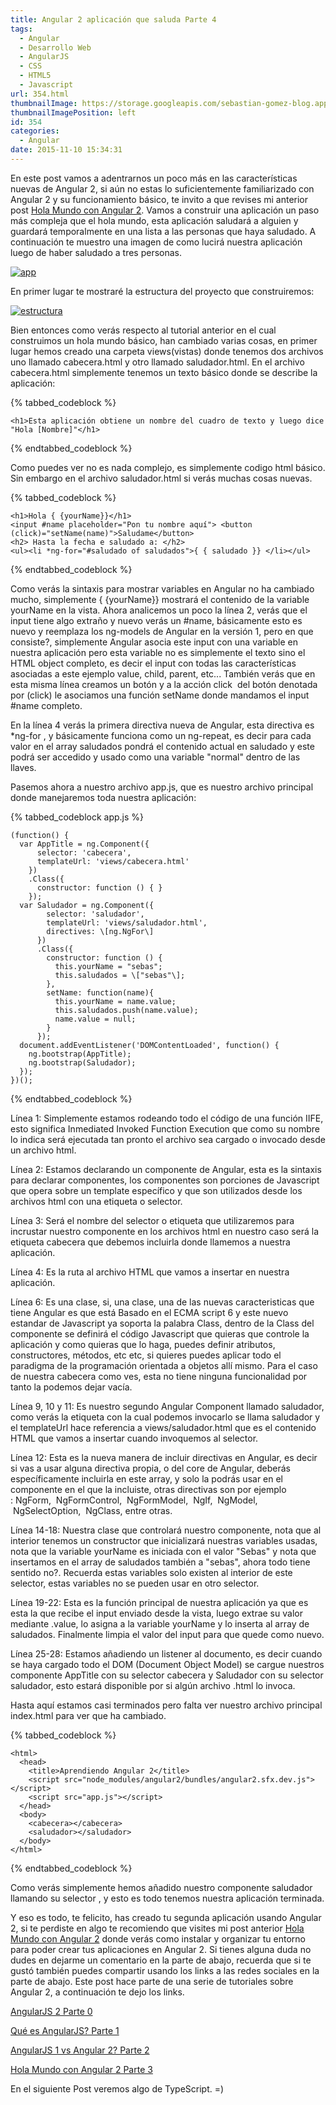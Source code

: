 ```yaml
---
title: Angular 2 aplicación que saluda Parte 4
tags:
  - Angular
  - Desarrollo Web
  - AngularJS
  - CSS
  - HTML5
  - Javascript
url: 354.html
thumbnailImage: https://storage.googleapis.com/sebastian-gomez-blog.appspot.com/uploads/2015/11/a1.png
thumbnailImagePosition: left
id: 354
categories:
  - Angular
date: 2015-11-10 15:34:31
---
```


En este post vamos a adentrarnos un poco más en las características nuevas de Angular 2, si aún no estas lo suficientemente familiarizado con Angular 2 y su funcionamiento básico, <!-- more --> te invito a que revises mi anterior post [Hola Mundo con Angular 2](http://www.sebastian-gomez.com/desarrollo-web/angular-2-con-javascript-hola-mundo-parte-3/). Vamos a construir una aplicación un paso más compleja que el hola mundo, esta aplicación saludará a alguien y guardará temporalmente en una lista a las personas que haya saludado. A continuación te muestro una imagen de como lucirá nuestra aplicación luego de haber saludado a tres personas.

[![app](https://storage.googleapis.com/sebastian-gomez-blog.appspot.com/uploads/2015/11/app-300x111.png)](https://storage.googleapis.com/sebastian-gomez-blog.appspot.com/uploads/2015/11/app.png)

En primer lugar te mostraré la estructura del proyecto que construiremos:

[![estructura](https://storage.googleapis.com/sebastian-gomez-blog.appspot.com/uploads/2015/11/estructura.png)](https://storage.googleapis.com/sebastian-gomez-blog.appspot.com/uploads/2015/11/estructura.png)

Bien entonces como verás respecto al tutorial anterior en el cual construimos un hola mundo básico, han cambiado varias cosas, en primer lugar hemos creado una carpeta views(vistas) donde tenemos dos archivos uno llamado cabecera.html y otro llamado saludador.html. En el archivo cabecera.html simplemente tenemos un texto básico donde se describe la aplicación:

{% tabbed_codeblock  %}
  <!-- tab html -->
    <h1>Esta aplicación obtiene un nombre del cuadro de texto y luego dice "Hola [Nombre]"</h1>
  <!-- endtab -->
{% endtabbed_codeblock %}

Como puedes ver no es nada complejo, es simplemente codigo html básico. Sin embargo en el archivo saludador.html si verás muchas cosas nuevas.

{% tabbed_codeblock  %}
  <!-- tab html -->
    <h1>Hola { {yourName}}</h1>
    <input #name placeholder="Pon tu nombre aquí"> <button (click)="setName(name)">Saludame</button>
    <h2> Hasta la fecha e saludado a: </h2>
    <ul><li *ng-for="#saludado of saludados">{ { saludado }} </li></ul>
  <!-- endtab -->
{% endtabbed_codeblock %}

Como verás la sintaxis para mostrar variables en Angular no ha cambiado mucho, simplemente { {yourName}} mostrará el contenido de la variable yourName en la vista. Ahora analicemos un poco la línea 2, verás que el input tiene algo extraño y nuevo verás un #name, básicamente esto es nuevo y reemplaza los ng-models de Angular en la versión 1, pero en que consiste?, simplemente Angular asocia este input con una variable en nuestra aplicación pero esta variable no es simplemente el texto sino el HTML object completo, es decir el input con todas las características asociadas a este ejemplo value, child, parent, etc... También verás que en esta misma línea creamos un botón y a la acción click  del botón denotada por (click) le asociamos una función setName donde mandamos el input #name completo.

En la línea 4 verás la primera directiva nueva de Angular, esta directiva es *ng-for , y básicamente funciona como un ng-repeat, es decir para cada valor en el array saludados pondrá el contenido actual en saludado y este podrá ser accedido y usado como una variable "normal" dentro de las llaves.

Pasemos ahora a nuestro archivo app.js, que es nuestro archivo principal donde manejaremos toda nuestra aplicación:

{% tabbed_codeblock  app.js %}
  <!-- tab js -->
    (function() {
      var AppTitle = ng.Component({
          selector: 'cabecera',
          templateUrl: 'views/cabecera.html'
        })
        .Class({
          constructor: function () { }
        });
      var Saludador = ng.Component({
            selector: 'saludador',
            templateUrl: 'views/saludador.html',
            directives: \[ng.NgFor\]
          })
          .Class({
            constructor: function () {
              this.yourName = "sebas";
              this.saludados = \["sebas"\];
            },
            setName: function(name){
              this.yourName = name.value;
              this.saludados.push(name.value);
              name.value = null;
            }
          });
      document.addEventListener('DOMContentLoaded', function() {
        ng.bootstrap(AppTitle);
        ng.bootstrap(Saludador);
      });
    })();
  <!-- endtab -->
{% endtabbed_codeblock %}

Línea 1: Simplemente estamos rodeando todo el código de una función IIFE, esto significa Inmediated Invoked Function Execution que como su nombre lo indica será ejecutada tan pronto el archivo sea cargado o invocado desde un archivo html.

Línea 2: Estamos declarando un componente de Angular, esta es la sintaxis para declarar componentes, los componentes son porciones de Javascript que opera sobre un template específico y que son utilizados desde los archivos html con una etiqueta o selector.

Línea 3: Será el nombre del selector o etiqueta que utilizaremos para incrustar nuestro componente en los archivos html en nuestro caso será la etiqueta cabecera que debemos incluirla donde llamemos a nuestra aplicación.

Línea 4: Es la ruta al archivo HTML que vamos a insertar en nuestra aplicación.

Línea 6: Es una clase, si, una clase, una de las nuevas caracteristicas que tiene Angular es que está Basado en el ECMA script 6 y este nuevo estandar de Javascript ya soporta la palabra Class, dentro de la Class del componente se definirá el código Javascript que quieras que controle la aplicación y como quieras que lo haga, puedes definir atributos, constructores, métodos, etc etc, si quieres puedes aplicar todo el paradigma de la programación orientada a objetos allí mismo. Para el caso de nuestra cabecera como ves, esta no tiene ninguna funcionalidad por tanto la podemos dejar vacía.

Línea 9, 10 y 11: Es nuestro segundo Angular Component llamado saludador, como verás la etiqueta con la cual podemos invocarlo se llama saludador y el templateUrl hace referencia a views/saludador.html que es el contenido HTML que vamos a insertar cuando invoquemos al selector.

Línea 12: Esta es la nueva manera de incluir directivas en Angular, es decir si vas a usar alguna directiva propia, o del core de Angular, deberás específicamente incluirla en este array, y solo la podrás usar en el componente en el que la incluiste, otras directivas son por ejemplo : NgForm,  NgFormControl,  NgFormModel,  NgIf,  NgModel,    NgSelectOption,  NgClass, entre otras.

Línea 14-18: Nuestra clase que controlará nuestro componente, nota que al interior tenemos un constructor que inicializará nuestras variables usadas, nota que la variable yourName es iniciada con el valor "Sebas" y nota que insertamos en el array de saludados también a "sebas", ahora todo tiene sentido no?. Recuerda estas variables solo existen al interior de este selector, estas variables no se pueden usar en otro selector.

Línea 19-22: Esta es la función principal de nuestra aplicación ya que es esta la que recibe el input enviado desde la vista, luego extrae su valor mediante .value, lo asigna a la variable yourName y lo inserta al array de saludados. Finalmente limpia el valor del input para que quede como nuevo.

Línea 25-28: Estamos añadiendo un listener al documento, es decir cuando se haya cargado todo el DOM (Document Object Model) se cargue nuestros componente AppTitle con su selector cabecera y Saludador con su selector saludador, esto estará disponible por si algún archivo .html lo invoca.

Hasta aquí estamos casi terminados pero falta ver nuestro archivo principal index.html para ver que ha cambiado.

{% tabbed_codeblock  %}
  <!-- tab html -->
    <html>
      <head>
        <title>Aprendiendo Angular 2</title>
        <script src="node_modules/angular2/bundles/angular2.sfx.dev.js"></script>
        <script src="app.js"></script>
      </head>
      <body>
        <cabecera></cabecera>
        <saludador></saludador>
      </body>
    </html>
  <!-- endtab -->
{% endtabbed_codeblock %}

Como verás simplemente hemos añadido nuestro componente saludador llamando su selector <saludador></saludador>, y esto es todo tenemos nuestra aplicación terminada.

Y eso es todo, te felicito, has creado tu segunda aplicación usando Angular 2, si te perdiste en algo te recomiendo que visites mi post anterior [Hola Mundo con Angular 2](http://www.sebastian-gomez.com/desarrollo-web/angular-2-con-javascript-hola-mundo-parte-3/) donde verás como instalar y organizar tu entorno para poder crear tus aplicaciones en Angular 2. Si tienes alguna duda no dudes en dejarme un comentario en la parte de abajo, recuerda que si te gustó también puedes compartir usando los links a las redes sociales en la parte de abajo. Este post hace parte de una serie de tutoriales sobre Angular 2, a continuación te dejo los links.

[AngularJS 2 Parte 0](http://www.sebastian-gomez.com/desarrollo-web/introduccion-a-angularjs-parte-0/)

[Qué es AngularJS? Parte 1](http://www.sebastian-gomez.com/desarrollo-web/angular-1-vs-angular-2-parte-2/)

[AngularJS 1 vs Angular 2? Parte 2](http://www.sebastian-gomez.com/desarrollo-web/angular-1-vs-angular-2-parte-2/)

[Hola Mundo con Angular 2 Parte 3](http://www.sebastian-gomez.com/desarrollo-web/angular-2-con-javascript-hola-mundo-parte-3/)

En el siguiente Post veremos algo de TypeScript. =)